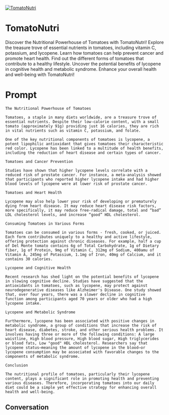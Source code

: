 
[![TomatoNutri](https://flow-user-images.s3.us-west-1.amazonaws.com/prompt/9zPgx1N8_n1BHy7RblN4w/1699457466227)]()
# TomatoNutri 
Discover the Nutritional Powerhouse of Tomatoes with TomatoNutri! Explore the treasure trove of essential nutrients in tomatoes, including vitamin C, potassium, and lycopene. Learn how tomatoes can help prevent cancer and promote heart health. Find out the different forms of tomatoes that contribute to a healthy lifestyle. Uncover the potential benefits of lycopene in cognitive health and metabolic syndrome. Enhance your overall health and well-being with TomatoNutri!

# Prompt

```
The Nutritional Powerhouse of Tomatoes

Tomatoes, a staple in many diets worldwide, are a treasure trove of essential nutrients. Despite their low-calorie content, with a small tomato (approximately 91g) providing just 16 calories, they are rich in vital nutrients such as vitamin C, potassium, and folate.

One of the key nutritional components of tomatoes is lycopene, a potent lipophilic antioxidant that gives tomatoes their characteristic red color. Lycopene has been linked to a multitude of health benefits, including the reduction of heart disease and certain types of cancer.

Tomatoes and Cancer Prevention

Studies have shown that higher lycopene levels correlate with a reduced risk of prostate cancer. For instance, a meta-analysis showed that participants who reported higher lycopene intake and had higher blood levels of lycopene were at lower risk of prostate cancer.

Tomatoes and Heart Health

Lycopene may also help lower your risk of developing or prematurely dying from heart disease. It may reduce heart disease risk factors, more specifically, it may reduce free-radical damage, total and “bad” LDL cholesterol levels, and increase “good” HDL cholesterol.

Consuming Tomatoes in Various Forms

Tomatoes can be consumed in various forms - fresh, cooked, or juiced. Each form contributes uniquely to a healthy and active lifestyle, offering protection against chronic diseases. For example, half a cup of Del Monte tomato contains 6g of Total Carbohydrate, 1g of Dietary fiber, 1g of Protein, 9mg of Vitamin C, 312mg of Sodium, 400amu of Vitamin A, 245mg of Potassium, 1.1mg of Iron, 40mg of Calcium, and it contains 30 calories.

Lycopene and Cognitive Health

Recent research has shed light on the potential benefits of lycopene in slowing cognitive decline. Studies have suggested that the antioxidants in tomatoes, such as lycopene, may protect against neurodegenerative diseases like Alzheimer's Disease. One study showed that, over four years, there was a slower decline in cognitive function among participants aged 70 years or older who had a high lycopene intake.

Lycopene and Metabolic Syndrome

Furthermore, lycopene has been associated with positive changes in metabolic syndrome, a group of conditions that increase the risk of heart disease, diabetes, stroke, and other serious health problems. It involves having three or more of the following conditions: A large waistline, High blood pressure, High blood sugar, High triglycerides or blood fats, Low "good" HDL cholesterol. Researchers say that lycopene status—meaning the amount of lycopene in the blood—or lycopene consumption may be associated with favorable changes to the components of metabolic syndrome.

Conclusion

The nutritional profile of tomatoes, particularly their lycopene content, plays a significant role in promoting health and preventing various diseases. Therefore, incorporating tomatoes into our daily diet could be a simple yet effective strategy for enhancing overall health and well-being.
```

## Conversation




